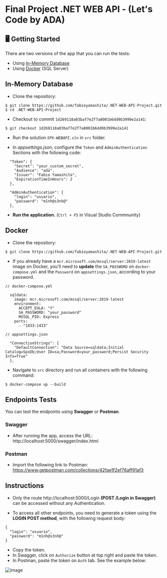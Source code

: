 # Final Project .NET WEB API - (Let's Code by ADA)

## 🖥️ Getting Started

There are two versions of the app that you can run the tests:
- Using [In-Memory Database](#in-memory-database)
- Using [Docker](#docker) (SQL Server)

## In-Memory Database

- Clone the repository:  
```
$ git clone https://github.com/fabioyamashita/.NET-WEB-API-Project.git
$ cd .NET-WEB-API-Project
```

- Checkout to commit `1d269118a03baf7e2f7a8001b6dd9b3999e2a141`:
```
$ git checkout 1d269118a03baf7e2f7a8001b6dd9b3999e2a141
```
- Run the solution *`SPX-WEBAPI.sln`* in `src` folder.

- In *appsettings.json*, configure the `Token` and `AdminAuthentication` Sections with the following code:

```
  "Token": {
    "Secret": "your_custom_secret",
    "Audience": "ada",
    "Issuer": "Fabio Yamashita",
    "ExpirationTimeInHours": 2
  },

  "AdminAuthentication": {
    "login": "usuario",
    "password": "m1nh@s3nh@"
  },
```

- **Run the application.** (`Ctrl + F5` in Visual Studio Commnunity)

## Docker

- Clone the repository:  
```
$ git clone https://github.com/fabioyamashita/.NET-WEB-API-Project.git
```

- If you already have a `mcr.microsoft.com/mssql/server:2019-latest` image on Docker, you'll need to **update** the `SA_PASSWORD` on `docker-compose.yml` and the `Password` on `appsettings.json`, according to your password.
```
// docker-compose.yml

  sqldata:
    image: mcr.microsoft.com/mssql/server:2019-latest
    environment:
      ACCEPT_EULA: "Y"
      SA_PASSWORD: "your_password"
      MSSQL_PID: Express
    ports:
      - "1433:1433"
```
```
// appsettings.json

  "ConnectionStrings": {
    "DefaultConnection": "Data Source=sqldata;Initial Catalog=SpxDb;User ID=sa;Password=your_password;Persist Security Info=True"
  },
```

- Navigate to `src` directory and run all containers with the following command:
```
$ docker-compose up --build
```

## Endpoints Tests

You can test the endpoints using **Swagger** or **Postman**.

### Swagger

- After running the app, access the URL: http://localhost:5000/swagger/index.html

### Postman

- Import the following link to Postman: https://www.getpostman.com/collections/42fae1f2ef76aff91af3

## Instructions

- Only the route http://localhost:5000/Login **(POST /Login in Swagger)** can be accessed without any Authentication.

- To access all other endpoints, you need to generate a token using the **LOGIN POST method**, with the following request body:
```
{
  "login": "usuario",
  "password": "m1nh@s3nh@"
}
```

- Copy the token.
- In Swagger, click on `Authorize` button at top right and paste the token.
- In Postman, paste the token on `Auth` tab. See the example below:

![image](https://user-images.githubusercontent.com/98363297/190874281-7a52c95c-e4b3-423f-bd68-e66f645fd494.png)

